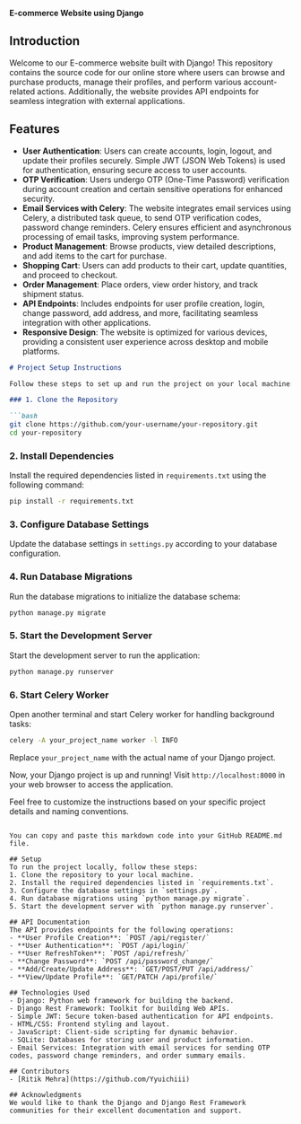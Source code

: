**E-commerce Website using Django**

## Introduction
Welcome to our E-commerce website built with Django! This repository contains the source code for our online store where users can browse and purchase products, manage their profiles, and perform various account-related actions. Additionally, the website provides API endpoints for seamless integration with external applications.

## Features
- **User Authentication**: Users can create accounts, login, logout, and update their profiles securely. Simple JWT (JSON Web Tokens) is used for authentication, ensuring secure access to user accounts.
- **OTP Verification**: Users undergo OTP (One-Time Password) verification during account creation and certain sensitive operations for enhanced security.
- **Email Services with Celery**: The website integrates email services using Celery, a distributed task queue, to send OTP verification codes, password change reminders. Celery ensures efficient and asynchronous processing of email tasks, improving system performance.
- **Product Management**: Browse products, view detailed descriptions, and add items to the cart for purchase.
- **Shopping Cart**: Users can add products to their cart, update quantities, and proceed to checkout.
- **Order Management**: Place orders, view order history, and track shipment status.
- **API Endpoints**: Includes endpoints for user profile creation, login, change password, add address, and more, facilitating seamless integration with other applications.
- **Responsive Design**: The website is optimized for various devices, providing a consistent user experience across desktop and mobile platforms.


```markdown
# Project Setup Instructions

Follow these steps to set up and run the project on your local machine:

### 1. Clone the Repository

```bash
git clone https://github.com/your-username/your-repository.git
cd your-repository
```

### 2. Install Dependencies

Install the required dependencies listed in `requirements.txt` using the following command:

```bash
pip install -r requirements.txt
```

### 3. Configure Database Settings

Update the database settings in `settings.py` according to your database configuration.

### 4. Run Database Migrations

Run the database migrations to initialize the database schema:

```bash
python manage.py migrate
```

### 5. Start the Development Server

Start the development server to run the application:

```bash
python manage.py runserver
```

### 6. Start Celery Worker

Open another terminal and start Celery worker for handling background tasks:

```bash
celery -A your_project_name worker -l INFO
```

Replace `your_project_name` with the actual name of your Django project.

Now, your Django project is up and running! Visit `http://localhost:8000` in your web browser to access the application.

Feel free to customize the instructions based on your specific project details and naming conventions.
```

You can copy and paste this markdown code into your GitHub README.md file.

## Setup
To run the project locally, follow these steps:
1. Clone the repository to your local machine.
2. Install the required dependencies listed in `requirements.txt`.
3. Configure the database settings in `settings.py`.
4. Run database migrations using `python manage.py migrate`.
5. Start the development server with `python manage.py runserver`.

## API Documentation
The API provides endpoints for the following operations:
- **User Profile Creation**: `POST /api/register/`
- **User Authentication**: `POST /api/login/`
- **User RefreshToken**: `POST /api/refresh/`
- **Change Password**: `POST /api/password_change/`
- **Add/Create/Update Address**: `GET/POST/PUT /api/address/`
- **View/Update Profile**: `GET/PATCH /api/profile/`

## Technologies Used
- Django: Python web framework for building the backend.
- Django Rest Framework: Toolkit for building Web APIs.
- Simple JWT: Secure token-based authentication for API endpoints.
- HTML/CSS: Frontend styling and layout.
- JavaScript: Client-side scripting for dynamic behavior.
- SQLite: Databases for storing user and product information.
- Email Services: Integration with email services for sending OTP codes, password change reminders, and order summary emails.

## Contributors
- [Ritik Mehra](https://github.com/Yyuichiii)

## Acknowledgments
We would like to thank the Django and Django Rest Framework communities for their excellent documentation and support.

